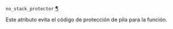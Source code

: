 `no_stack_protector` [¶](https://gcc.gnu.org/onlinedocs/gcc/Common-Function-Attributes.html#index-no_005fstack_005fprotector-function-attribute)

Este atributo evita el código de protección de pila para la función.
